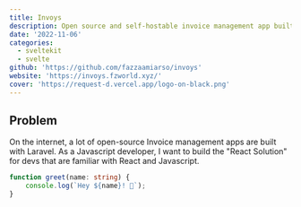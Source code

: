 ```yaml
---
title: Invoys
description: Open source and self-hostable invoice management app built with Next.js. Made to be free of cost.
date: '2022-11-06'
categories:
  - sveltekit
  - svelte
github: 'https://github.com/fazzaamiarso/invoys'
website: 'https://invoys.fzworld.xyz/'
cover: 'https://request-d.vercel.app/logo-on-black.png'
---
```


## Problem

On the internet, a lot of open-source Invoice management apps are built with Laravel. As a Javascript developer, I want to build the "React Solution" for devs that are familiar with React and Javascript.

```ts
function greet(name: string) {
	console.log(`Hey ${name}! 👋`);
}
```
